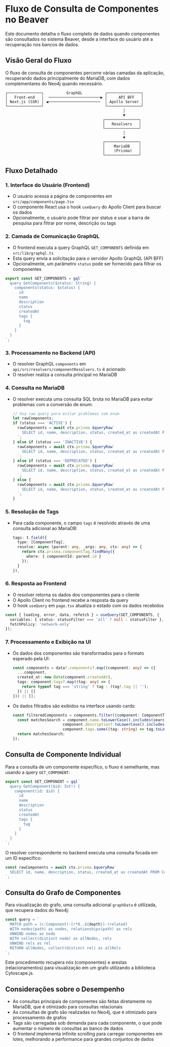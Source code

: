 # Fluxo de Consulta de Componentes no Beaver

Este documento detalha o fluxo completo de dados quando componentes são consultados no sistema Beaver, desde a interface do usuário até a recuperação nos bancos de dados.

## Visão Geral do Fluxo

O fluxo de consulta de componentes percorre várias camadas da aplicação, recuperando dados principalmente do MariaDB, com dados complementares do Neo4j quando necessário.

```
┌───────────────┐          GraphQL          ┌───────────────┐
│   Front-end   │  ───────────────────────▶ │     API BFF   │
│ Next.js (SSR) │ ◀───────────────────────  │ Apollo Server │
└───────────────┘                           └───────────────┘
                                                    │
                                                    ▼
                                           ┌───────────────┐
                                           │   Resolvers   │
                                           └───────────────┘
                                                    │
                                                    ▼
                                           ┌───────────────┐
                                           │    MariaDB    │
                                           │    (Prisma)   │
                                           └───────────────┘
```

## Fluxo Detalhado

### 1. Interface do Usuário (Frontend)

- O usuário acessa a página de componentes em `src/app/components/page.tsx`
- O componente React usa o hook `useQuery` do Apollo Client para buscar os dados
- Opcionalmente, o usuário pode filtrar por status e usar a barra de pesquisa para filtrar por nome, descrição ou tags

### 2. Camada de Comunicação GraphQL

- O frontend executa a query GraphQL `GET_COMPONENTS` definida em `src/lib/graphql.ts`
- Esta query envia a solicitação para o servidor Apollo GraphQL (API BFF)
- Opcionalmente, um parâmetro `status` pode ser fornecido para filtrar os componentes

```typescript
export const GET_COMPONENTS = gql`
  query GetComponents($status: String) {
    components(status: $status) {
      id
      name
      description
      status
      createdAt
      tags {
        tag
      }
    }
  }
`;
```

### 3. Processamento no Backend (API)

- O resolver GraphQL `components` em `api/src/resolvers/componentResolvers.ts` é acionado
- O resolver realiza a consulta principal no MariaDB

### 4. Consulta no MariaDB

- O resolver executa uma consulta SQL bruta no MariaDB para evitar problemas com a conversão de enum:
  ```typescript
  // Usa raw query para evitar problemas com enum
  let rawComponents;
  if (status === 'ACTIVE') {
    rawComponents = await ctx.prisma.$queryRaw`
      SELECT id, name, description, status, created_at as createdAt FROM Component WHERE status = 'ACTIVE'
    `;
  } else if (status === 'INACTIVE') {
    rawComponents = await ctx.prisma.$queryRaw`
      SELECT id, name, description, status, created_at as createdAt FROM Component WHERE status = 'INACTIVE'
    `;
  } else if (status === 'DEPRECATED') {
    rawComponents = await ctx.prisma.$queryRaw`
      SELECT id, name, description, status, created_at as createdAt FROM Component WHERE status = 'DEPRECATED'
    `;
  } else {
    rawComponents = await ctx.prisma.$queryRaw`
      SELECT id, name, description, status, created_at as createdAt FROM Component
    `;
  }
  ```

### 5. Resolução de Tags

- Para cada componente, o campo `tags` é resolvido através de uma consulta adicional ao MariaDB:
  ```typescript
  tags: t.field({
    type: [ComponentTag],
    resolve: async (parent: any, _args: any, ctx: any) => {
      return ctx.prisma.componentTag.findMany({
        where: { componentId: parent.id }
      });
    }
  }),
  ```

### 6. Resposta ao Frontend

- O resolver retorna os dados dos componentes para o cliente
- O Apollo Client no frontend recebe a resposta da query
- O hook `useQuery` em `page.tsx` atualiza o estado com os dados recebidos

```typescript
const { loading, error, data, refetch } = useQuery(GET_COMPONENTS, {
  variables: { status: statusFilter === 'all' ? null : statusFilter },
  fetchPolicy: 'network-only'
});
```

### 7. Processamento e Exibição na UI

- Os dados dos componentes são transformados para o formato esperado pela UI:
  ```typescript
  const components = data?.components?.map((component: any) => ({
    ...component,
    created_at: new Date(component.createdAt),
    tags: component.tags?.map((tag: any) => {
      return typeof tag === 'string' ? tag : (tag?.tag || '');
    }) || []
  })) || [];
  ```

- Os dados filtrados são exibidos na interface usando cards:
  ```typescript
  const filteredComponents = components.filter((component: ComponentType) => {
    const matchesSearch = component.name.toLowerCase().includes(searchTerm.toLowerCase()) || 
                        component.description?.toLowerCase().includes(searchTerm.toLowerCase()) ||
                        component.tags.some((tag: string) => tag.toLowerCase().includes(searchTerm.toLowerCase()));
    return matchesSearch;
  });
  ```

## Consulta de Componente Individual

Para a consulta de um componente específico, o fluxo é semelhante, mas usando a query `GET_COMPONENT`:

```typescript
export const GET_COMPONENT = gql`
  query GetComponent($id: Int!) {
    component(id: $id) {
      id
      name
      description
      status
      createdAt
      tags {
        tag
      }
    }
  }
`;
```

O resolver correspondente no backend executa uma consulta focada em um ID específico:

```typescript
const rawComponents = await ctx.prisma.$queryRaw`
  SELECT id, name, description, status, created_at as createdAt FROM Component WHERE id = ${args.id}
`;
```

## Consulta do Grafo de Componentes

Para visualização do grafo, uma consulta adicional `graphData` é utilizada, que recupera dados do Neo4j:

```typescript
const query = `
  MATCH path = (c:Component)-[r*0..${depth}]-(related)
  WITH nodes(path) as nodes, relationships(path) as rels
  UNWIND nodes as node
  WITH collect(distinct node) as allNodes, rels
  UNWIND rels as rel
  RETURN allNodes, collect(distinct rel) as allRels
`;
```

Este procedimento recupera nós (componentes) e arestas (relacionamentos) para visualização em um grafo utilizando a biblioteca Cytoscape.js.

## Considerações sobre o Desempenho

- As consultas principais de componentes são feitas diretamente no MariaDB, que é otimizado para consultas relacionais
- As consultas de grafo são realizadas no Neo4j, que é otimizado para processamento de grafos
- Tags são carregadas sob demanda para cada componente, o que pode aumentar o número de consultas ao banco de dados
- O frontend implementa infinite scrolling para carregar componentes em lotes, melhorando a performance para grandes conjuntos de dados 